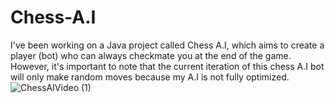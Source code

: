 # Chess-A.I
I've been working on a Java project called Chess A.I, which aims to create a player (bot) who can always checkmate you at the end of the game. However, it's important to note that the current iteration of this chess A.I bot will only make random moves because my A.I is not fully optimized.
<br>
![ChessAIVideo (1)](https://github.com/user-attachments/assets/8190b29d-df9b-436f-8f0d-d7ef648d09ee)
